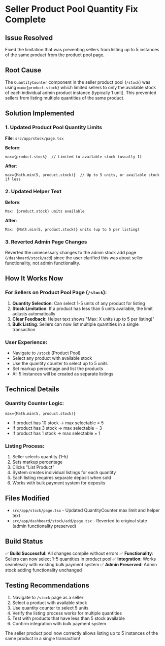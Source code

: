 # Seller Product Pool Quantity Fix Complete

## Issue Resolved
Fixed the limitation that was preventing sellers from listing up to 5 instances of the same product from the product pool page.

## Root Cause
The `QuantityCounter` component in the seller product pool (`/stock`) was using `max={product.stock}` which limited sellers to only the available stock of each individual admin product instance (typically 1 unit). This prevented sellers from listing multiple quantities of the same product.

## Solution Implemented

### 1. Updated Product Pool Quantity Limits
**File**: `src/app/stock/page.tsx`

**Before**:
```tsx
max={product.stock}  // Limited to available stock (usually 1)
```

**After**:
```tsx
max={Math.min(5, product.stock)}  // Up to 5 units, or available stock if less
```

### 2. Updated Helper Text
**Before**:
```tsx
Max: {product.stock} units available
```

**After**:
```tsx
Max: {Math.min(5, product.stock)} units (up to 5 per listing)
```

### 3. Reverted Admin Page Changes
Reverted the unnecessary changes to the admin stock add page (`/dashboard/stock/add`) since the user clarified this was about seller functionality, not admin functionality.

## How It Works Now

### For Sellers on Product Pool Page (`/stock`):
1. **Quantity Selection**: Can select 1-5 units of any product for listing
2. **Stock Limitation**: If a product has less than 5 units available, the limit adjusts automatically
3. **Clear Feedback**: Helper text shows "Max: X units (up to 5 per listing)"
4. **Bulk Listing**: Sellers can now list multiple quantities in a single transaction

### User Experience:
- Navigate to `/stock` (Product Pool)
- Select any product with available stock
- Use the quantity counter to select up to 5 units
- Set markup percentage and list the products
- All 5 instances will be created as separate listings

## Technical Details

### Quantity Counter Logic:
```tsx
max={Math.min(5, product.stock)}
```
- If product has 10 stock → max selectable = 5
- If product has 3 stock → max selectable = 3  
- If product has 1 stock → max selectable = 1

### Listing Process:
1. Seller selects quantity (1-5)
2. Sets markup percentage
3. Clicks "List Product"
4. System creates individual listings for each quantity
5. Each listing requires separate deposit when sold
6. Works with bulk payment system for deposits

## Files Modified
- `src/app/stock/page.tsx` - Updated QuantityCounter max limit and helper text
- `src/app/dashboard/stock/add/page.tsx` - Reverted to original state (admin functionality preserved)

## Build Status
✅ **Build Successful**: All changes compile without errors
✅ **Functionality**: Sellers can now select 1-5 quantities in product pool
✅ **Integration**: Works seamlessly with existing bulk payment system
✅ **Admin Preserved**: Admin stock adding functionality unchanged

## Testing Recommendations
1. Navigate to `/stock` page as a seller
2. Select a product with available stock
3. Use quantity counter to select 5 units
4. Verify the listing process works for multiple quantities
5. Test with products that have less than 5 stock available
6. Confirm integration with bulk payment system

The seller product pool now correctly allows listing up to 5 instances of the same product in a single transaction!
